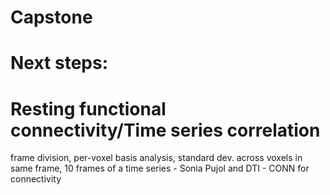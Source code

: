 # Capstone

# Next steps:

# Resting functional connectivity/Time series correlation
frame division, per-voxel basis analysis, standard dev. across voxels in same frame, 10 frames of a time series
    - Sonia Pujol and DTI
    - CONN for connectivity
